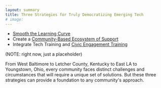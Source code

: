 ```yaml
---
layout: summary
title: Three Strategies for Truly Democratizing Emerging Tech
# image:
---
```


- [Smooth the Learning Curve](30-smooth/00-index.html)
- Create a [Community-Based Ecosystem of Support](50-support/00-index.html)
- Integrate Tech Training and [Civic Engagement Training](70-civic/00-index.html)

(NOTE: right now, just a placeholder)





From West Baltimore to Letcher County, Kentucky to East LA to Youngstown, Ohio, every community faces distinct challenges and circumstances that will require a unique set of solutions.  But these three strategies can provide a foundation to any community's approach.



